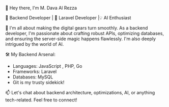👋 Hey there, I'm M. Dava Al Rezza

🚀 Backend Developer | 🩶 Laravel Developer |💡 AI Enthusiast

🌟 I'm all about making the digital gears turn smoothly. As a backend developer, I'm passionate about crafting robust APIs, optimizing databases, and ensuring the server-side magic happens flawlessly. I'm also deeply intrigued by the world of AI.

🛠️ My Backend Arsenal:
- Languages: JavaScript , PHP, Go
- Frameworks: Laravel
- Databases: MySQL
- Git is my trusty sidekick!

📫 Let's chat about backend architecture, optimizations, AI, or anything tech-related. Feel free to connect!
